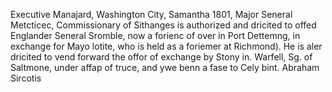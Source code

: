 Executive Manajard,
Washington City,
Samantha 1801,
Major Seneral Metcticec, Commissionary of Sithanges is authorized and dricited to offed Englander Seneral Sromble, now a forienc of over in Port Dettemng, in exchange for Mayo lotite, who is held as a foriemer at Richmond). He is aler dricited to vend forward the offor of exchange by Stony in. Warfell, Sg. of Saltmone, under affap of truce, and ywe benn a fase to Cely bint. Abraham Sircotis